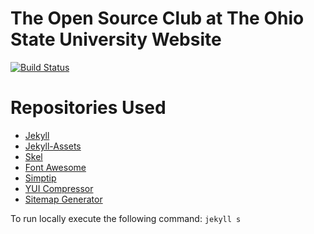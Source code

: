 # The Open Source Club at The Ohio State University Website

[![Build Status](https://travis-ci.org/CWDG/open-source-club-website.svg?branch=master)](https://travis-ci.org/CWDG/open-source-club-website)


# Repositories Used
- [Jekyll](https://github.com/jekyll/jekyll "Jekyll")
- [Jekyll-Assets](https://github.com/ixti/jekyll-assets "Jekyll-Assets")
- [Skel](https://github.com/n33/skel "Skel")
- [Font Awesome](https://github.com/FortAwesome/Font-Awesome "Font Awesome")
- [Simptip](https://github.com/arashmanteghi/simptip "Simptip")
- [YUI Compressor](https://github.com/sstephenson/ruby-yui-compressor "YUI Compressor")
- [Sitemap Generator](https://github.com/kinnetica/jekyll-plugins "Sitemap Generator")

To run locally execute the following command: `jekyll s`
